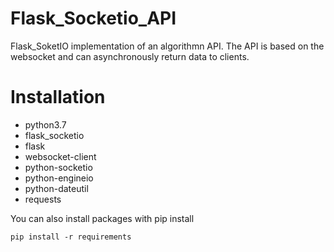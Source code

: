 # Flask_Socketio_API
Flask_SoketIO implementation of an algorithmn API. The API is based on the websocket and can asynchronously return data to clients.


# Installation
+ python3.7
+ flask_socketio
+ flask
+ websocket-client
+ python-socketio
+ python-engineio
+ python-dateutil
+ requests

You can also install packages with pip install
```pyhon
pip install -r requirements
```
